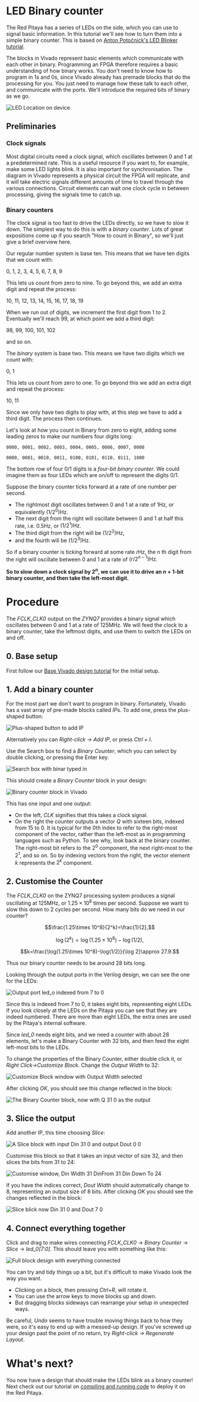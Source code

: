 # LED Binary counter

The Red Pitaya has a series of LEDs on the side, which you can use to signal basic information. In this tutorial we'll see how to turn them into a simple binary counter. This is based on [Anton Potočnick's LED Blinker tutorial](http://antonpotocnik.com/?p=487360).

The blocks in Vivado represent basic elements which communicate with each other in binary. Programming an FPGA therefore requires a basic understanding of how binary works. You don't need to know how to program in 1s and 0s, since Vivado already has premade blocks that do the processing for you. You just need to manage how these talk to each other, and communicate with the ports. We'll introduce the required bits of binary as we go.

![LED Location on device](img_LEDLocation.png)



## Preliminaries

### Clock signals

Most digital circuits need a clock signal, which oscillates between 0 and 1 at a predetermined rate. This is a useful resource if you want to, for example, make some LED lights blink. It is also important for synchronisation. The diagram in Vivado represents a physical circuit the FPGA will replicate, and it will take electric signals different amounts of time to travel through the various connections. Circuit elements can wait one clock cycle in between processing, giving the signals time to catch up.

### Binary counters

The clock signal is too fast to drive the LEDs directly, so we have to slow it down. The simplest way to do this is with a *binary counter*. Lots of great expositions come up if you search "How to count in Binary", so we'll just give a brief overview here. 

Our regular number system is base ten. This means that we have ten digits that we count with:

0, 1, 2, 3, 4, 5, 6, 7, 8, 9

This lets us count from zero to nine. To go beyond this, we add an extra digit and repeat the process:

10, 11, 12, 13, 14, 15, 16, 17, 18, 19

When we run out of digits, we increment the first digit from 1 to 2. Eventually we'll reach 99, at which point we add a third digit:

98, 99, 100, 101, 102

and so on.

The *binary* system is base two. This means we have two digits which we count with:

0, 1

This lets us count from zero to one. To go beyond this we add an extra digit and repeat the process:

10, 11

Since we only have two digits to play with, at this step we have to add a third digit. The process then continues.

Let's look at how you count in Binary from zero to eight, adding some leading zeros to make our numbers four digits long:

```0000, 0001, 0002, 0003, 0004, 0005, 0006, 0007, 0008```

```0000, 0001, 0010, 0011, 0100, 0101, 0110, 0111, 1000```

The bottom row of four 0/1 digits is a *four-bit binary counter*. We could imagine them as four LEDs which are on/off to represent the digits 0/1. 

Suppose the binary counter ticks forward at a rate of one number per second.

* The rightmost digit oscillates between 0 and 1 at a rate of $1\mathrm{Hz}$, or equivalently $(1/2^0)\mathrm{Hz}$.
* The next digit from the right will oscillate between 0 and 1 at half this rate, i.e. $0.5\mathrm{Hz}$, or $(1/2^1)\mathrm{Hz}$.
* The third digit from the right will be $(1/2^2)\mathrm{Hz}$, 
* and the fourth will be $(1/2^3)\mathrm{Hz}$.

So if a binary counter is ticking forward at some rate $r\mathrm{Hz}$, the $n$ th digit from the right will oscillate between 0 and 1 at a rate of $(r/2^{n-1})\mathrm{Hz}$. 

**So to slow down a clock signal by $2^n$, we can use it to drive an $n+1$-bit binary counter, and then take the left-most digit.**

# Procedure

The *FCLK_CLK0* output on the *ZYNQ7* provides a binary signal which oscillates between 0 and 1 at a rate of 125MHz. We will feed the clock to a binary counter, take the leftmost digits, and use them to switch the LEDs on and off.

## 0. Base setup

First follow our [Base Vivado design tutorial](/Tutorials/SETUP_BaseCode/README.md) for the initial setup.


## 1. Add a binary counter

For the most part we don't want to program in binary. Fortunately, Vivado has a vast array of pre-made blocks called *IP*s. To add one, press the plus-shaped button:

![Plus-shaped button to add IP](img_AddIPButton.png)

Alternatively you can *Right-click -> Add IP*, or press *Ctrl + I*. 

Use the Search box to find a *Binary Counter*, which you can select by double clicking, or pressing the Enter key.

![Search box with binar typed in](img_BinaryCounterSearch.png)

This should create a *Binary Counter* block in your design:

![Binary counter block in Vivado](img_BinaryCounterBlock.png)

This has one input and one output:

* On the left, *CLK* signifies that this takes a clock signal.
* On the right the counter outputs a vector *Q* with sixteen bits, indexed from 15 to 0. It is typical for the 0th index to refer to the right-most component of the vector, rather than the left-most as in programming languages such as Python. To see why, look back at the binary counter. The right-most bit refers to the $2^0$ component, the next right-most to the $2^1$, and so on. So by indexing vectors from the right, the vector element $k$ represents the $2^k$ component.

## 2. Customise the Counter

The *FCLK_CLK0* on the ZYNQ7 processing system produces a signal oscillating at 125MHz, or $1.25\times 10^{8}$ times per second. Suppose we want to slow this down to 2 cycles per second. How many bits do we need in our counter?

$$\frac{1.25\times 10^8}{2^k}=\frac{1}{2},$$

$$\log(2^k)=\log(1.25\times 10^8)-\log(1/2),$$

$$k=\frac{\log(1.25\times 10^8)-\log(1/2)}{\log 2}\approx 27.9.$$

Thus our binary counter needs to be around 28 bits long.

Looking through the output ports in the Verilog design, we can see the one for the LEDs:

![Output port led_o indexed from 7 to 0](img_LEDOutputPort.png)

Since this is indexed from 7 to 0, it takes eight bits, representing eight LEDs. If you look closely at the LEDs on the Pitaya you can see that they are indeed numbered. There are more than eight LEDs, the extra ones are used by the Pitaya's internal software.

Since *led_0* needs eight bits, and we need a counter with about 28 elements, let's make a Binary Counter with 32 bits, and then feed the eight left-most bits to the LEDs. 

To change the properties of the Binary Counter, either double click it, or *Right Click->Customize Block*. Change the *Output Width* to 32:

![Customize Block window with Output Width selected](img_BinaryCounterOutput.png)

After clicking *OK*, you should see this change reflected in the block:

![The Binary Counter block, now with Q 31 0 as the output](img_BinaryCounter32.png)

## 3. Slice the output

Add another IP, this time choosing *Slice*:

![A Slice block with input Din 31 0 and output Dout 0  0 ](img_SliceBlock.png)

Customise this block so that it takes an input vector of size 32, and then slices the bits from 31 to 24:

![Customise window, Din Width 31 DinFrom 31 Din Down To 24](img_SliceCustomisation.png)

If you have the indices correct, *Dout Width* should automatically change to 8, representing an output size of 8 bits. After clicking *OK* you should see the changes reflected in the block:

![Slice blick now Din 31 0 and Dout 7 0](img_SliceBlockCustomised.png)

## 4. Connect everything together

Click and drag to make wires connecting *FCLK_CLK0* → *Binary Counter* → *Slice* → *led_0[7:0]*. This should leave you with something like this:

![Full block design with everything connected](img_ConnectedDesign.png)

You can try and tidy things up a bit, but it's difficult to make Vivado look the way you want.

* Clicking on a block, then pressing *Ctrl+R*, will rotate it.
* You can use the arrow keys to move blocks up and down.
* But dragging blocks sideways can rearrange your setup in unexpected ways.

Be careful, *Undo* seems to have trouble moving things back to how they were, so it's easy to end up with a messed-up design. If you've screwed up your design past the point of no return, try *Right-click -> Regenerate Layout*.

# What's next?

You now have a design that should make the LEDs blink as a binary counter! Next check out our tutorial on [compiling and running code](/Tutorials/SETUP_Compiling) to deploy it on the Red Pitaya.
